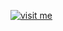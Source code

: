 [![visit me](https://hotio.dev/img/visit-me.png "Visit https://hotio.dev/containers/unpackerr or click me!")](https://hotio.dev/containers/unpackerr)
